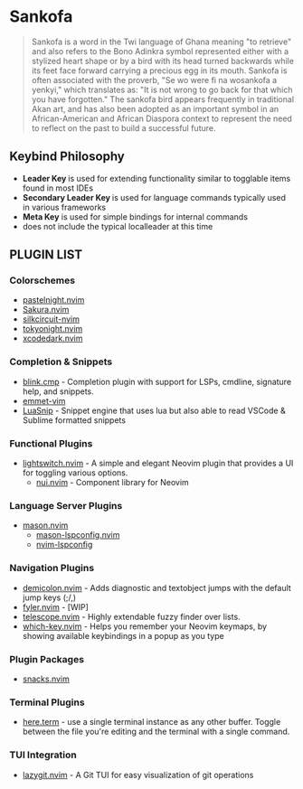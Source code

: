 # Sankofa
> Sankofa is a word in the Twi language of Ghana meaning "to retrieve" and also refers to the Bono Adinkra symbol represented either with a stylized heart shape or by a bird with its head turned backwards while its feet face forward carrying a precious egg in its mouth. Sankofa is often associated with the proverb, "Se wo were fi na wosankofa a yenkyi," which translates as: "It is not wrong to go back for that which you have forgotten." The sankofa bird appears frequently in traditional Akan art, and has also been adopted as an important symbol in an African-American and African Diaspora context to represent the need to reflect on the past to build a successful future.

## Keybind Philosophy
- __Leader Key <Space>__ is used for extending functionality similar to togglable items found in most IDEs
- __Secondary Leader Key <Space><Space>__ is used for language commands typically used in various frameworks
- __Meta Key__ is used for simple bindings for internal commands
- does not include the typical localleader at this time


## PLUGIN LIST

### Colorschemes
- [pastelnight.nvim](https://github.com/pauchiner/pastelnight.nvim)
- [Sakura.nvim](https://github.com/numToStr/Sakura.nvim)
- [silkcircuit-nvim](https://github.com/hyperb1iss/silkcircuit-nvim)
- [tokyonight.nvim](https://github.com/folke/tokyonight.nvim)
- [xcodedark.nvim](https://github.com/V4N1LLA-1CE/xcodedark.nvim)

### Completion & Snippets
- [blink.cmp](https://github.com/Saghen/blink.cmp) - Completion plugin with support for LSPs, cmdline, signature help, and snippets.
- [emmet-vim](https://github.com/mattn/emmet-vim)
- [LuaSnip](https://github.com/L3MON4D3/LuaSnip) - Snippet engine that uses lua but also able to read VSCode & Sublime formatted snippets

### Functional Plugins
- [lightswitch.nvim](https://github.com/markgandolfo/lightswitch.nvim) - A simple and elegant Neovim plugin that provides a UI for toggling various options.
  - [nui.nvim](https://github.com/MunifTanjim/nui.nvim) - Component library for Neovim

### Language Server Plugins
- [mason.nvim](https://github.com/mason-org/mason.nvim)
  - [mason-lspconfig.nvim](https://github.com/mason-org/mason-lspconfig.nvim)
  - [nvim-lspconfig](https://github.com/neovim/nvim-lspconfig)

### Navigation Plugins
- [demicolon.nvim](https://github.com/mawkler/demicolon.nvim) - Adds diagnostic and textobject jumps with the default jump keys (;/,)
- [fyler.nvim](https://github.com/A7Lavinraj/fyler.nvim) - [WIP]
- [telescope.nvim](https://github.com/nvim-telescope/telescope.nvim) - Highly extendable fuzzy finder over lists.
- [which-key.nvim](https://github.com/folke/which-key.nvim) - Helps you remember your Neovim keymaps, by showing available keybindings in a popup as you type

### Plugin Packages
- [snacks.nvim](https://github.com/folke/snacks.nvim)

### Terminal Plugins
- [here.term](https://github.com/jaimecgomezz/here.term) - use a single terminal instance as any other buffer. Toggle between the file you're editing and the terminal with a single command.

### TUI Integration
- [lazygit.nvim](https://github.com/kdheepak/lazygit.nvim) - A Git TUI for easy visualization of git operations
